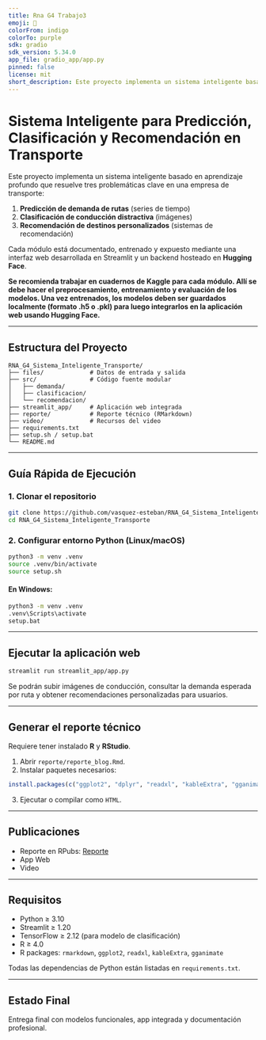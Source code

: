 ```yaml
---
title: Rna G4 Trabajo3
emoji: 🐨
colorFrom: indigo
colorTo: purple
sdk: gradio
sdk_version: 5.34.0
app_file: gradio_app/app.py
pinned: false
license: mit
short_description: Este proyecto implementa un sistema inteligente basado en RN
---
```


# Sistema Inteligente para Predicción, Clasificación y Recomendación en Transporte

Este proyecto implementa un sistema inteligente basado en aprendizaje profundo que resuelve tres problemáticas clave en una empresa de transporte:

1. **Predicción de demanda de rutas** (series de tiempo)
2. **Clasificación de conducción distractiva** (imágenes)
3. **Recomendación de destinos personalizados** (sistemas de recomendación)

Cada módulo está documentado, entrenado y expuesto mediante una interfaz web desarrollada en Streamlit y un backend hosteado en **Hugging Face**.

**Se recomienda trabajar en cuadernos de Kaggle para cada módulo. Allí se debe hacer el preprocesamiento, entrenamiento y evaluación de los modelos. Una vez entrenados, los modelos deben ser guardados localmente (formato .h5 o .pkl) para luego integrarlos en la aplicación web usando Hugging Face.**

---

## Estructura del Proyecto

```
RNA_G4_Sistema_Inteligente_Transporte/
├── files/             # Datos de entrada y salida
├── src/               # Código fuente modular
│   ├── demanda/
│   ├── clasificacion/
│   └── recomendacion/
├── streamlit_app/     # Aplicación web integrada
├── reporte/           # Reporte técnico (RMarkdown)
├── video/             # Recursos del video
├── requirements.txt
├── setup.sh / setup.bat
└── README.md
```

---

## Guía Rápida de Ejecución

### 1. Clonar el repositorio

```bash
git clone https://github.com/vasquez-esteban/RNA_G4_Sistema_Inteligente_Transporte
cd RNA_G4_Sistema_Inteligente_Transporte
```

### 2. Configurar entorno Python (Linux/macOS)

```bash
python3 -m venv .venv
source .venv/bin/activate
source setup.sh
```

#### En Windows:

```bash
python3 -m venv .venv
.venv\Scripts\activate
setup.bat
```

---

## Ejecutar la aplicación web

```bash
streamlit run streamlit_app/app.py
```

Se podrán subir imágenes de conducción, consultar la demanda esperada por ruta y obtener recomendaciones personalizadas para usuarios.

---

## Generar el reporte técnico

Requiere tener instalado **R** y **RStudio**.

1. Abrir `reporte/reporte_blog.Rmd`.
2. Instalar paquetes necesarios:

```r
install.packages(c("ggplot2", "dplyr", "readxl", "kableExtra", "gganimate"))
```

3. Ejecutar o compilar como `HTML`.

---

## Publicaciones

- Reporte en RPubs: [Reporte](https://rpubs.com/evasp/rna-g4-aplicaciones-prediccion-clasificacion-recomendacion)
- App Web
- Video

---

## Requisitos

- Python ≥ 3.10
- Streamlit ≥ 1.20
- TensorFlow ≥ 2.12 (para modelo de clasificación)
- R ≥ 4.0
- R packages: `rmarkdown`, `ggplot2`, `readxl`, `kableExtra`, `gganimate`

Todas las dependencias de Python están listadas en `requirements.txt`.

---

## Estado Final

Entrega final con modelos funcionales, app integrada y documentación profesional.
